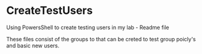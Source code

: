 # CreateTestUsers
Using PowersShell to create testing users in my lab - Readme file


These files consist of the groups to that can be creted to test group poicly's and basic new users.

